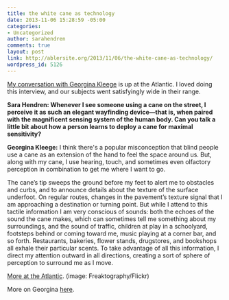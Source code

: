 ```yaml
---
title: the white cane as technology
date: 2013-11-06 15:28:59 -05:00
categories:
- Uncategorized
author: sarahendren
comments: true
layout: post
link: http://ablersite.org/2013/11/06/the-white-cane-as-technology/
wordpress_id: 5126
---
```


[My conversation with Georgina Kleege](http://www.theatlantic.com/technology/archive/2013/11/the-white-cane-as-technology/281167/) is up at the Atlantic. I loved doing this interview, and our subjects went satisfyingly wide in their range.


**Sara Hendren: Whenever I see someone using a cane on the street, I perceive it as such an elegant wayfinding device—that is, when paired with the magnificent sensing system of the human body. Can you talk a little bit about how a person learns to deploy a cane for maximal sensitivity?**




**Georgina Kleege:** I think there's a popular misconception that blind people use a cane as an extension of the hand to feel the space around us. But, along with my cane, I use hearing, touch, and sometimes even olfactory perception in combination to get me where I want to go.




The cane’s tip sweeps the ground before my feet to alert me to obstacles and curbs, and to announce details about the texture of the surface underfoot. On regular routes, changes in the pavement’s texture signal that I am approaching a destination or turning point. But while I attend to this tactile information I am very conscious of sounds: both the echoes of the sound the cane makes, which can sometimes tell me something about my surroundings, and the sound of traffic, children at play in a schoolyard, footsteps behind or coming toward me, music playing at a corner bar, and so forth. Restaurants, bakeries, flower stands, drugstores, and bookshops all exhale their particular scents. To take advantage of all this information, I direct my attention outward in all directions, creating a sort of sphere of perception to surround me as I move.


[More at the Atlantic](http://www.theatlantic.com/technology/archive/2013/11/the-white-cane-as-technology/281167/). (image: Freaktography/Flickr)

More on Georgina [here](http://english.berkeley.edu/profiles/45).
